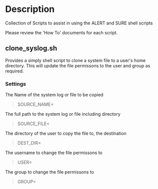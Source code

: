 # Description

Collection of Scripts to assist in using the ALERT and SURE shell scripts

Please review the 'How To' documents for each script.

## clone_syslog.sh

Provides a simply shell script to clone a system file to a user's home directory.
This will update the file permissons to the user and group as required.

### Settings

The Name of the system log or file to be copied
> SOURCE_NAME=

The full path to the system log or file including directory
> SOURCE_FILE=

The directory of the user to copy the file to, the destination
> DEST_DIR=

The username to change the file permissons to
> USER=

The group to change the file permissons to
> GROUP=

